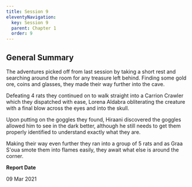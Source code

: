 ```yaml
---
title: Session 9
eleventyNavigation:
  key: Session 9
  parent: Chapter 1
  order: 9
---
```


## General Summary

The adventures picked off from last session by taking a short rest and searching around the room for any treasure left behind. Finding some gold ore, coins and glasses, they made their way further into the cave.  

 Defeating 4 rats they continued on to walk straight into a Carrion Crawler which they dispatched with ease, Lorena Aldabra obliterating the creature with a final blow across the eyes and into the skull.  

 Upon putting on the goggles they found, Hiraani discovered the goggles allowed him to see in the dark better, although he still needs to get them properly identified to understand exactly what they are.  

 Making their way even further they ran into a group of 5 rats and as Graa S'oua smote them into flames easily, they await what else is around the corner.

**Report Date**

09 Mar 2021
